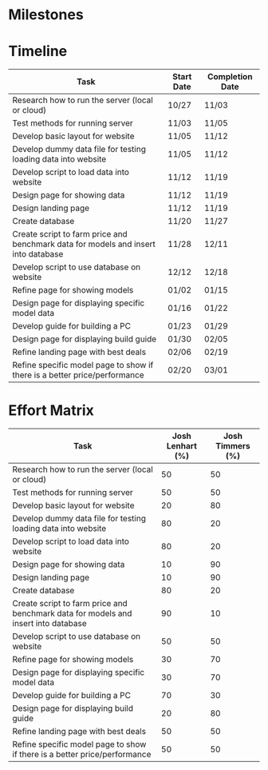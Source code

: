 # Milestones

# Timeline
  | Task | Start Date | Completion Date |
  | --- | --- | --- |
  Research how to run the server (local or cloud) | 10/27 | 11/03
  Test methods for running server | 11/03 | 11/05
  Develop basic layout for website | 11/05 | 11/12  
  Develop dummy data file for testing loading data into website | 11/05 | 11/12  
  Develop script to load data into website | 11/12 | 11/19
  Design page for showing data | 11/12 | 11/19
  Design landing page | 11/12 | 11/19
  Create database | 11/20 | 11/27
  Create script to farm price and benchmark data for models and insert into database | 11/28 | 12/11
  Develop script to use database on website | 12/12 | 12/18
  Refine page for showing models | 01/02 | 01/15
  Design page for displaying specific model data | 01/16 | 01/22
  Develop guide for building a PC | 01/23 | 01/29
  Design page for displaying build guide | 01/30 | 02/05
  Refine landing page with best deals | 02/06 | 02/19
  Refine specific model page to show if there is a better price/performance | 02/20 | 03/01
  
# Effort Matrix
  Task | Josh Lenhart (%) | Josh Timmers (%)
  --- | --- | ---
  Research how to run the server (local or cloud) | 50| 50
  Test methods for running server | 50 | 50
  Develop basic layout for website | 20 | 80
  Develop dummy data file for testing loading data into website | 80 | 20
  Develop script to load data into website | 80 | 20
  Design page for showing data | 10 | 90
  Design landing page | 10 | 90 
  Create database | 80 | 20  
  Create script to farm price and benchmark data for models and insert into database | 90 | 10
  Develop script to use database on website | 50 | 50
  Refine page for showing models | 30 | 70
  Design page for displaying specific model data | 30 | 70
  Develop guide for building a PC | 70 | 30
  Design page for displaying build guide | 20 | 80  
  Refine landing page with best deals | 50 | 50  
  Refine specific model page to show if there is a better price/performance | 50 | 50
